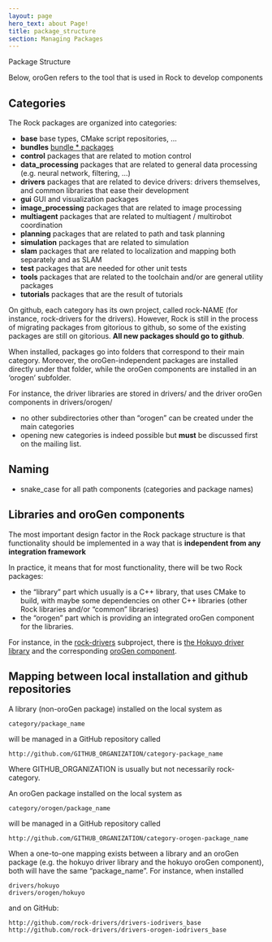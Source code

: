 ```yaml
---
layout: page
hero_text: about Page!
title: package_structure
section: Managing Packages
---
```


<div class="content2">
<div class="content2-pagetitle">Package Structure</div>
<div class="content2-container line-box">
<div class="content2-container-1col">



<p class="note">Below, oroGen refers to the tool that is used in Rock to develop components</p>

<h2 id="categories">Categories</h2>
<p>The Rock packages are organized into categories:</p>

<ul>
<li><strong>base</strong> base types, CMake script repositories, &hellip;</li>
<li><strong>bundles</strong> <a href="http://trac.rock-robotics.org/wiki/WikiStart/Standards/RG7">bundle * packages</a></li>
<li><strong>control</strong> packages that are related to motion control</li>
<li><strong>data_processing</strong> packages that are related to general data processing (e.g.
neural network, filtering, &hellip;)</li>
<li><strong>drivers</strong> packages that are related to device drivers: drivers themselves,
and common libraries that ease their development</li>
<li><strong>gui</strong> GUI and visualization packages</li>
<li><strong>image_processing</strong> packages that are related to image processing</li>
<li><strong>multiagent</strong> packages that are related to multiagent / multirobot
coordination</li>
<li><strong>planning</strong> packages that are related to path and task planning</li>
<li><strong>simulation</strong> packages that are related to simulation</li>
<li><strong>slam</strong> packages that are related to localization and mapping both separately
and as SLAM</li>
<li><strong>test</strong> packages that are needed for other unit tests</li>
<li><strong>tools</strong> packages that are related to the toolchain and/or are general
utility packages</li>
<li><strong>tutorials</strong> packages that are the result of tutorials</li>
</ul>

<p>On github, each category has its own project, called rock-NAME (for instance,
rock-drivers for the drivers). However, Rock is still in the process of
migrating packages from gitorious to github, so some of the existing packages
are still on gitorious. <strong>All new packages should go to github</strong>.</p>

<p>When installed, packages go into folders that correspond to their main category.
Moreover, the oroGen-independent packages are installed directly under that
folder, while the oroGen components are installed in an &lsquo;orogen&rsquo; subfolder.</p>

<p>For instance, the driver libraries are stored in drivers/ and the driver oroGen
components in drivers/orogen/</p>

<ul>
<li>no other subdirectories other than &ldquo;orogen&rdquo; can be created under the main
categories</li>
<li>opening new categories is indeed possible but <strong>must</strong> be discussed first on
the mailing list.</li>
</ul>

<h2 id="naming">Naming</h2>

<ul>
<li>snake_case for all path components (categories and package names)</li>
</ul>

<h2 id="libraries-and-orogen-components">Libraries and oroGen components</h2>
<p>The most important design factor in the Rock package structure is that
functionality should be implemented in a way that is <strong>independent from any
integration framework</strong></p>

<p>In practice, it means that for most functionality, there will be two Rock
packages:</p>

<ul>
<li>the &ldquo;library&rdquo; part which usually is a C++ library, that uses CMake to build,
with maybe some dependencies on other C++ libraries (other Rock libraries
and/or &ldquo;common&rdquo; libraries)</li>
<li>the &ldquo;orogen&rdquo; part which is providing an integrated oroGen component for the
libraries.</li>
</ul>

<p>For instance, in the <a href="https://github.com/rock-drivers">rock-drivers</a>
subproject, there is <a href="https://github.com/rock-drivers/drivers-hokuyo">the Hokuyo driver
library</a> and the corresponding <a href="https://github.com/rock-drivers/drivers-orogen-hokuyo">oroGen
component</a>.</p>

<h2 id="mapping-between-local-installation-and-github-repositories">Mapping between local installation and github repositories</h2>

<p>A library (non-oroGen package) installed on the local system as</p>

<pre><code>category/package_name
</code></pre>

<p>will be managed in a GitHub repository called</p>

<pre><code>http://github.com/GITHUB_ORGANIZATION/category-package_name
</code></pre>

<p>Where GITHUB_ORGANIZATION is usually but not necessarily rock-category.</p>

<p>An oroGen package installed on the local system as</p>

<pre><code>category/orogen/package_name
</code></pre>

<p>will be managed in a GitHub repository called</p>

<pre><code>http://github.com/GITHUB_ORGANIZATION/category-orogen-package_name
</code></pre>

<p>When a one-to-one mapping exists between a library and an oroGen package (e.g.
the hokuyo driver library and the hokuyo oroGen component), both will have the
same &ldquo;package_name&rdquo;. For instance, when installed</p>

<pre><code>drivers/hokuyo
drivers/orogen/hokuyo
</code></pre>

<p>and on GitHub:</p>

<pre><code>http://github.com/rock-drivers/drivers-iodrivers_base
http://github.com/rock-drivers/drivers-orogen-iodrivers_base
</code></pre>



</div>
</div>
</div>

